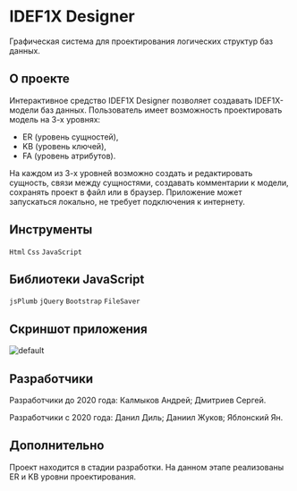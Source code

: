 # IDEF1X Designer
Графическая система для проектирования логических структур баз данных.

## О проекте
Интерактивное средство IDEF1X Designer позволяет создавать IDEF1X-модели баз данных.
Пользователь имеет возможность проектировать модель на 3-х уровнях:
 - ER (уровень сущностей),
 - KB (уровень ключей),
 - FA (уровень атрибутов).
 
На каждом из 3-х уровней возможно создать и редактировать сущность, связи между сущностями, создавать комментарии к модели, сохранять 
проект в файл или в браузер. Приложение может запускаться локально, не требует подключения к интернету.

## Инструменты

`Html`
`Css` 
`JavaScript`

## Библиотеки JavaScript

`jsPlumb`
`jQuery`
`Bootstrap`
`FileSaver`

## Скриншот приложения
![default](https://user-images.githubusercontent.com/31206217/32990382-ad55211e-cd39-11e7-933c-a8aba8eb15f6.PNG)

## Разработчики

Разработчики до 2020 года:
Калмыков Андрей;
Дмитриев Сергей.

Разработчики с 2020 года:
Данил Диль;
Даниил Жуков;
Яблонский Ян.

## Дополнительно

Проект находится в стадии разработки. На данном этапе реализованы ER и KB уровни проектирования.
